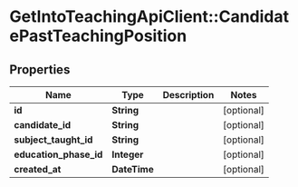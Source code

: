 # GetIntoTeachingApiClient::CandidatePastTeachingPosition

## Properties
Name | Type | Description | Notes
------------ | ------------- | ------------- | -------------
**id** | **String** |  | [optional] 
**candidate_id** | **String** |  | [optional] 
**subject_taught_id** | **String** |  | [optional] 
**education_phase_id** | **Integer** |  | [optional] 
**created_at** | **DateTime** |  | [optional] 


